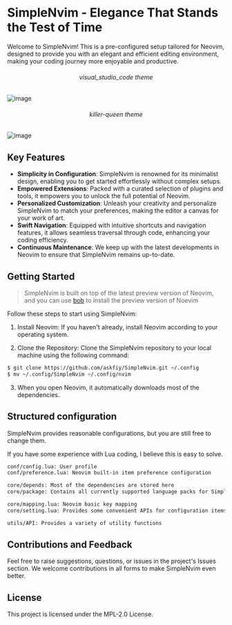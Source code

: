 # SimpleNvim - Elegance That Stands the Test of Time

Welcome to SimpleNvim! This is a pre-configured setup tailored for Neovim, designed to provide you with an elegant and efficient editing environment, making your coding journey more enjoyable and productive.

<h6 align="center">visual_studio_code theme</h6>

![image](https://github.com/askfiy/SimpleNvim/assets/81478335/4ee2eeff-cc50-44b0-9114-82219ce2b487)


<h6 align="center">killer-queen theme</h6>

![image](https://github.com/askfiy/SimpleNvim/assets/81478335/aae19a2b-4bf3-4c94-a858-368c1af0ce6b)

## Key Features

- **Simplicity in Configuration**: SimpleNvim is renowned for its minimalist design, enabling you to get started effortlessly without complex setups.
- **Empowered Extensions**: Packed with a curated selection of plugins and tools, it empowers you to unlock the full potential of Neovim.
- **Personalized Customization**: Unleash your creativity and personalize SimpleNvim to match your preferences, making the editor a canvas for your work of art.
- **Swift Navigation**: Equipped with intuitive shortcuts and navigation features, it allows seamless traversal through code, enhancing your coding efficiency.
- **Continuous Maintenance**: We keep up with the latest developments in Neovim to ensure that SimpleNvim remains up-to-date.

## Getting Started

> SimpleNvim is built on top of the latest preview version of Neovim, and you can use [bob](https://github.com/MordechaiHadad/bob) to install the preview version of Noevim

Follow these steps to start using SimpleNvim:

1. Install Neovim: If you haven't already, install Neovim according to your operating system.

2. Clone the Repository: Clone the SimpleNvim repository to your local machine using the following command:

```sh
$ git clone https://github.com/askfiy/SimpleNvim.git ~/.config
$ mv ~/.config/SimpleNvim ~/.config/nvim
```

3. When you open Neovim, it automatically downloads most of the dependencies.

## Structured configuration

SimpleNvim provides reasonable configurations, but you are still free to change them.

If you have some experience with Lua coding, I believe this is easy to solve.

```sh
conf/config.lua: User profile
conf/preference.lua: Neovim built-in item preference configuration

core/depends: Most of the dependencies are stored here
core/package: Contains all currently supported language packs for SimpleNvim

core/mapping.lua: Neovim basic key mapping
core/setting.lua: Provides some convenient APIs for configuration items that are used only internally

utils/API: Provides a variety of utility functions
```

## Contributions and Feedback

Feel free to raise suggestions, questions, or issues in the project's Issues section. We welcome contributions in all forms to make SimpleNvim even better.

## License

This project is licensed under the MPL-2.0 License.
